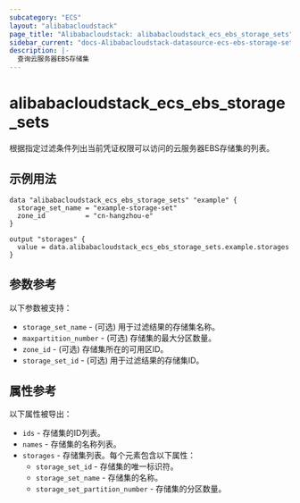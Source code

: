 ```yaml
---
subcategory: "ECS"
layout: "alibabacloudstack"
page_title: "Alibabacloudstack: alibabacloudstack_ecs_ebs_storage_sets"
sidebar_current: "docs-Alibabacloudstack-datasource-ecs-ebs-storage-sets"
description: |- 
  查询云服务器EBS存储集
---
```


# alibabacloudstack_ecs_ebs_storage_sets

根据指定过滤条件列出当前凭证权限可以访问的云服务器EBS存储集的列表。

## 示例用法

```hcl
data "alibabacloudstack_ecs_ebs_storage_sets" "example" {
  storage_set_name = "example-storage-set"
  zone_id          = "cn-hangzhou-e"
}

output "storages" {
  value = data.alibabacloudstack_ecs_ebs_storage_sets.example.storages
}
```

## 参数参考

以下参数被支持：

* `storage_set_name` - (可选) 用于过滤结果的存储集名称。
* `maxpartition_number` - (可选) 存储集的最大分区数量。
* `zone_id` - (可选) 存储集所在的可用区ID。
* `storage_set_id` - (可选) 用于过滤结果的存储集ID。

## 属性参考

以下属性被导出：

* `ids` - 存储集的ID列表。
* `names` - 存储集的名称列表。
* `storages` - 存储集列表。每个元素包含以下属性：
    * `storage_set_id` - 存储集的唯一标识符。
    * `storage_set_name` - 存储集的名称。
    * `storage_set_partition_number` - 存储集的分区数量。